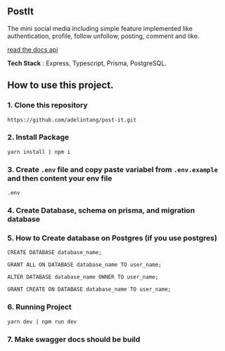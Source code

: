 ## PostIt
The mini social media including simple feature implemented like authentication, profile, follow unfollow, posting, comment and like.

[read the docs api](https://api-post-it.vercel.app/docs)

**Tech Stack** : Express, Typescript, Prisma, PostgreSQL.

## How to use this project.

### 1. Clone this repository
```
https://github.com/adelintang/post-it.git
```

### 2. Install Package
```
yarn install | npm i
```

### 3.  Create `.env` file and copy paste variabel from `.env.example` and then content your env file
```
.env
```

### 4. Create Database, schema on prisma, and migration database

### 5. How to Create database on Postgres (if you use postgres)
```
CREATE DATABASE database_name;
```
```
GRANT ALL ON DATABASE database_name TO user_name;
```
```
ALTER DATABASE database_name OWNER TO user_name;
```
```
GRANT CREATE ON DATABASE database_name TO user_name;
```

### 6. Running Project
```
yarn dev | npm run dev
```

### 7. Make swagger docs should be build
